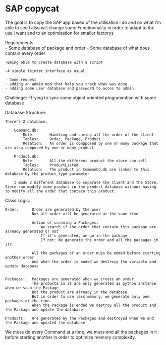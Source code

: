 # SAP copycat
The goal is to copy the SAP app based of the utilisation i do and on what i'm able to see
I also will change some Functionnality in order to adapt to the use i want and to an optimisation for smaller factorys

Requirements:   
    - Some database of package and order 
        - Some database of what does contain every order
    
    -Being able to create database with a script

    -A simple tkinter interface as usual

    - Good request
    - adding an admin mod that help you track what was done
    - adding some user database and password to acces to admin


Challenge:
    -Trying to sync some object oriented programmtion with some database

Database Structure:

    There's 2 database:

        Command.db:
            Role:       Handling and saving all the order of the client
            Tables:     Order, Package, Product
            Relation:   An order is compposed by one or many package that are also composed by one or many product

        Product.db:
            Role:       All the different product the store can sell
            Tables:     ProductListed
            Relation:   The product in Commanbd.db are linked to this database by the product_type parameter
            
        I made 2 different database to separate the Client and the Store, Store can modify some product in the product database without having to modify all the order that contain this product.


Class Logic:

    Order:      Order are generated by the user 
                Not all order will be generated at the same time

                Action of scanning a Packages:
                    We search if the order that contain this package are already generated or not
                    If it's generated, we go in the package
                    If not: We generate the order and all the packages in it?.

                All the packages of an order muss be ended before starting another order
                And when the order is ended we destroiy the variable and update database


    Packages:   Packages are generated when we create an order.
                The products in it are only generated as python instance when we scan the Package
                But the product are already in the database
                But in order to use less memory, we generate only one packages at the time.
                When the Package is ended we destroy all the product and the Package and update the database

    Products:   Are generated by the Packages and destroyed when we end the Package and updated the database

We muss do every Command at a time, we muss end all the packages in it before starting another in order to optimize memory complexity.